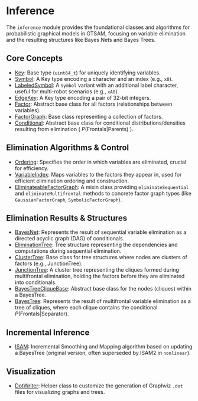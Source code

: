 # Inference

The `inference` module provides the foundational classes and algorithms for probabilistic graphical models in GTSAM, focusing on variable elimination and the resulting structures like Bayes Nets and Bayes Trees.

## Core Concepts

-   [Key](doc/Key.ipynb): Base type (`uint64_t`) for uniquely identifying variables.
-   [Symbol](doc/Symbol.ipynb): A Key type encoding a character and an index (e.g., `x0`).
-   [LabeledSymbol](doc/LabeledSymbol.ipynb): A `Symbol` variant with an additional label character, useful for multi-robot scenarios (e.g., `xA0`).
-   [EdgeKey](doc/EdgeKey.ipynb): A Key type encoding a pair of 32-bit integers.
-   [Factor](doc/Factor.ipynb): Abstract base class for all factors (relationships between variables).
-   [FactorGraph](doc/FactorGraph.ipynb): Base class representing a collection of factors.
-   [Conditional](doc/Conditional.ipynb): Abstract base class for conditional distributions/densities resulting from elimination ( $P(\text{Frontals} | \text{Parents})$ ).

## Elimination Algorithms & Control

-   [Ordering](doc/Ordering.ipynb): Specifies the order in which variables are eliminated, crucial for efficiency.
-   [VariableIndex](doc/VariableIndex.ipynb): Maps variables to the factors they appear in, used for efficient elimination ordering and construction.
-   [EliminateableFactorGraph](https://github.com/borglab/gtsam/blob/develop/gtsam/inference/EliminateableFactorGraph.h): A mixin class providing `eliminateSequential` and `eliminateMultifrontal` methods to concrete factor graph types (like `GaussianFactorGraph`, `SymbolicFactorGraph`).

## Elimination Results & Structures

-   [BayesNet](doc/BayesNet.ipynb): Represents the result of sequential variable elimination as a directed acyclic graph (DAG) of conditionals.
-   [EliminationTree](doc/EliminationTree.ipynb): Tree structure representing the dependencies and computations during sequential elimination.
-   [ClusterTree](doc/ClusterTree.ipynb): Base class for tree structures where nodes are clusters of factors (e.g., JunctionTree).
-   [JunctionTree](doc/JunctionTree.ipynb): A cluster tree representing the cliques formed during multifrontal elimination, holding the factors before they are eliminated into conditionals.
-   [BayesTreeCliqueBase](https://github.com/borglab/gtsam/blob/develop/gtsam/inference/BayesTreeCliqueBase.h): Abstract base class for the nodes (cliques) within a BayesTree.
-   [BayesTree](doc/BayesTree.ipynb): Represents the result of multifrontal variable elimination as a tree of cliques, where each clique contains the conditional $P(\text{Frontals} | \text{Separator})$.

## Incremental Inference

-   [ISAM](doc/ISAM.ipynb): Incremental Smoothing and Mapping algorithm based on updating a BayesTree (original version, often superseded by ISAM2 in `nonlinear`).

## Visualization

-   [DotWriter](doc/DotWriter.ipynb): Helper class to customize the generation of Graphviz `.dot` files for visualizing graphs and trees.